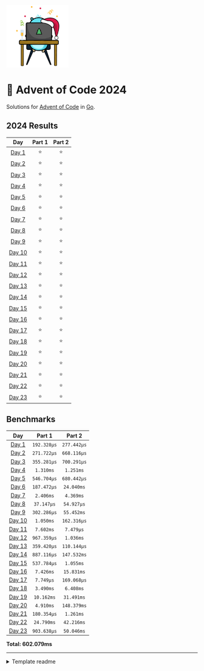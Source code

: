 <img src="./.assets/christmas_gopher.svg" width="164">

# 🎄 Advent of Code 2024

Solutions for [Advent of Code](https://adventofcode.com/) in [Go](https://go.dev/).

<!--- advent_readme_stars table --->
## 2024 Results

| Day | Part 1 | Part 2 |
| :---: | :---: | :---: |
| [Day 1](https://adventofcode.com/2024/day/1) | ⭐ | ⭐ |
| [Day 2](https://adventofcode.com/2024/day/2) | ⭐ | ⭐ |
| [Day 3](https://adventofcode.com/2024/day/3) | ⭐ | ⭐ |
| [Day 4](https://adventofcode.com/2024/day/4) | ⭐ | ⭐ |
| [Day 5](https://adventofcode.com/2024/day/5) | ⭐ | ⭐ |
| [Day 6](https://adventofcode.com/2024/day/6) | ⭐ | ⭐ |
| [Day 7](https://adventofcode.com/2024/day/7) | ⭐ | ⭐ |
| [Day 8](https://adventofcode.com/2024/day/8) | ⭐ | ⭐ |
| [Day 9](https://adventofcode.com/2024/day/9) | ⭐ | ⭐ |
| [Day 10](https://adventofcode.com/2024/day/10) | ⭐ | ⭐ |
| [Day 11](https://adventofcode.com/2024/day/11) | ⭐ | ⭐ |
| [Day 12](https://adventofcode.com/2024/day/12) | ⭐ | ⭐ |
| [Day 13](https://adventofcode.com/2024/day/13) | ⭐ | ⭐ |
| [Day 14](https://adventofcode.com/2024/day/14) | ⭐ | ⭐ |
| [Day 15](https://adventofcode.com/2024/day/15) | ⭐ | ⭐ |
| [Day 16](https://adventofcode.com/2024/day/16) | ⭐ | ⭐ |
| [Day 17](https://adventofcode.com/2024/day/17) | ⭐ | ⭐ |
| [Day 18](https://adventofcode.com/2024/day/18) | ⭐ | ⭐ |
| [Day 19](https://adventofcode.com/2024/day/19) | ⭐ | ⭐ |
| [Day 20](https://adventofcode.com/2024/day/20) | ⭐ | ⭐ |
| [Day 21](https://adventofcode.com/2024/day/21) | ⭐ | ⭐ |
| [Day 22](https://adventofcode.com/2024/day/22) | ⭐ | ⭐ |
| [Day 23](https://adventofcode.com/2024/day/23) | ⭐ | ⭐ |
<!--- advent_readme_stars table --->

<!--- benchmarking table --->
## Benchmarks

| Day | Part 1 | Part 2 |
| :---: | :---: | :---:  |
| [Day 1](./internal/year2024/day01.go) | `192.328µs` | `277.442µs` |
| [Day 2](./internal/year2024/day02.go) | `271.722µs` | `668.116µs` |
| [Day 3](./internal/year2024/day03.go) | `355.281µs` | `700.291µs` |
| [Day 4](./internal/year2024/day04.go) | `1.310ms` | `1.251ms` |
| [Day 5](./internal/year2024/day05.go) | `546.704µs` | `680.442µs` |
| [Day 6](./internal/year2024/day06.go) | `187.472µs` | `24.040ms` |
| [Day 7](./internal/year2024/day07.go) | `2.406ms` | `4.369ms` |
| [Day 8](./internal/year2024/day08.go) | `37.147µs` | `54.927µs` |
| [Day 9](./internal/year2024/day09.go) | `302.286µs` | `55.452ms` |
| [Day 10](./internal/year2024/day10.go) | `1.050ms` | `162.316µs` |
| [Day 11](./internal/year2024/day11.go) | `7.602ms` | `7.479µs` |
| [Day 12](./internal/year2024/day12.go) | `967.359µs` | `1.036ms` |
| [Day 13](./internal/year2024/day13.go) | `359.420µs` | `110.144µs` |
| [Day 14](./internal/year2024/day14.go) | `887.116µs` | `147.532ms` |
| [Day 15](./internal/year2024/day15.go) | `537.784µs` | `1.055ms` |
| [Day 16](./internal/year2024/day16.go) | `7.426ms` | `15.831ms` |
| [Day 17](./internal/year2024/day17.go) | `7.749µs` | `169.068µs` |
| [Day 18](./internal/year2024/day18.go) | `3.490ms` | `6.408ms` |
| [Day 19](./internal/year2024/day19.go) | `10.162ms` | `31.491ms` |
| [Day 20](./internal/year2024/day20.go) | `4.910ms` | `148.379ms` |
| [Day 21](./internal/year2024/day21.go) | `180.354µs` | `1.261ms` |
| [Day 22](./internal/year2024/day22.go) | `24.790ms` | `42.216ms` |
| [Day 23](./internal/year2024/day23.go) | `903.638µs` | `50.046ms` |

**Total: 602.079ms**
<!--- benchmarking table --->

---

<details>
<summary>Template readme</summary>

# AOCgen

AOCgen is a tool to assist in solving Advent of Code in Go. This is a heavily
modified fork.

## Setup

You need to set up [aoc-cli](https://github.com/scarvalhojr/aoc-cli) in order to download input and making submissions automatically.

Run AOCgen via executable: ```./aocgen```

### Commands

- **bench**: run benchmarks for a given puzzle or year of puzzles
- **build**: run code generation suite, useful for when you've had to remove any code
- **gen**: generate a puzzle
- **input**: display input for a puzzle in the console
- **list**: list all years or puzzles in a year
- **rm**: delete a puzzle and its input
- **run**: run a puzzle

## Generating Code

Use ```aocgen``` via the ```gen``` subcommand to generate code: ```./aocgen gen -y <year> -d <day>```

This will generate two files: the puzzle (```pkg/year<year>/<day>.go```) and its input (```pkg/year<year>/inputs/<day>.txt```)

Open up the puzzle and remove the DO NOT EDIT line to begin working.

Run the puzzle through the ```aocgen``` command as well: ```./aocgen run -y <year> -d <day>```

### Benchmarking

Again, use ```aocgen``` to run benchmarks for a specific day's puzzle or the entire year:

Day: ```./aocgen bench -y <year> -d <day>```

Year: ```./aocgen bench -y <year>```

